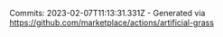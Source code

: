 Commits: 2023-02-07T11:13:31.331Z - Generated via https://github.com/marketplace/actions/artificial-grass
<br>
